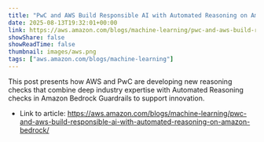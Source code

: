 ```yaml
---
title: "PwC and AWS Build Responsible AI with Automated Reasoning on Amazon Bedrock"
date: 2025-08-13T19:32:01+00:00
link: https://aws.amazon.com/blogs/machine-learning/pwc-and-aws-build-responsible-ai-with-automated-reasoning-on-amazon-bedrock/
showShare: false
showReadTime: false
thumbnail: images/aws.png
tags: ["aws.amazon.com/blogs/machine-learning"]
---
```

This post presents how AWS and PwC are developing new reasoning checks that combine deep industry expertise with Automated Reasoning checks in Amazon Bedrock Guardrails to support innovation.

- Link to article: https://aws.amazon.com/blogs/machine-learning/pwc-and-aws-build-responsible-ai-with-automated-reasoning-on-amazon-bedrock/